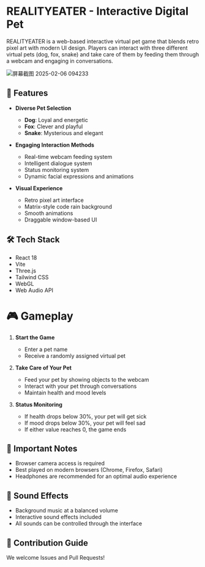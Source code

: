 # REALITYEATER - Interactive Digital Pet  

REALITYEATER is a web-based interactive virtual pet game that blends retro pixel art with modern UI design. Players can interact with three different virtual pets (dog, fox, snake) and take care of them by feeding them through a webcam and engaging in conversations.  

![屏幕截图 2025-02-06 094233](https://github.com/user-attachments/assets/a80a707a-7f5e-458c-bb4c-ee509888401d)

## 🌟 Features  

- **Diverse Pet Selection**  
  - **Dog**: Loyal and energetic  
  - **Fox**: Clever and playful  
  - **Snake**: Mysterious and elegant  

- **Engaging Interaction Methods**  
  - Real-time webcam feeding system  
  - Intelligent dialogue system  
  - Status monitoring system  
  - Dynamic facial expressions and animations  

- **Visual Experience**  
  - Retro pixel art interface  
  - Matrix-style code rain background  
  - Smooth animations  
  - Draggable window-based UI  

## 🛠 Tech Stack  

- React 18  
- Vite  
- Three.js  
- Tailwind CSS  
- WebGL  
- Web Audio API
  
# 🎮 Gameplay  

1. **Start the Game**  
   - Enter a pet name  
   - Receive a randomly assigned virtual pet  

2. **Take Care of Your Pet**  
   - Feed your pet by showing objects to the webcam  
   - Interact with your pet through conversations  
   - Maintain health and mood levels  

3. **Status Monitoring**  
   - If health drops below 30%, your pet will get sick  
   - If mood drops below 30%, your pet will feel sad  
   - If either value reaches 0, the game ends  

## 📝 Important Notes  

- Browser camera access is required  
- Best played on modern browsers (Chrome, Firefox, Safari)  
- Headphones are recommended for an optimal audio experience  

## 🎵 Sound Effects  

- Background music at a balanced volume  
- Interactive sound effects included  
- All sounds can be controlled through the interface  

## 🤝 Contribution Guide  

We welcome Issues and Pull Requests!
